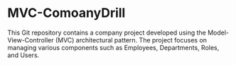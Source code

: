 # MVC-ComoanyDrill
This Git repository contains a company project developed using the Model-View-Controller (MVC) architectural pattern. The project focuses on managing various components such as Employees, Departments, Roles, and Users.
